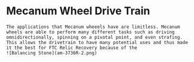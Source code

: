 # Mecanum Wheel Drive Train 

    The applications that Mecanum wheeels have are limitless. Mecanum wheels are able to perform many different tasks such as driving omnidirectionally, spinning on a pivotal point, and even strafing. This allows the drivetrain to have many potential uses and thus made it the best for FTC Relic Recovery because of the 
    ![Balancing Stone](am-3736R-2.png)
